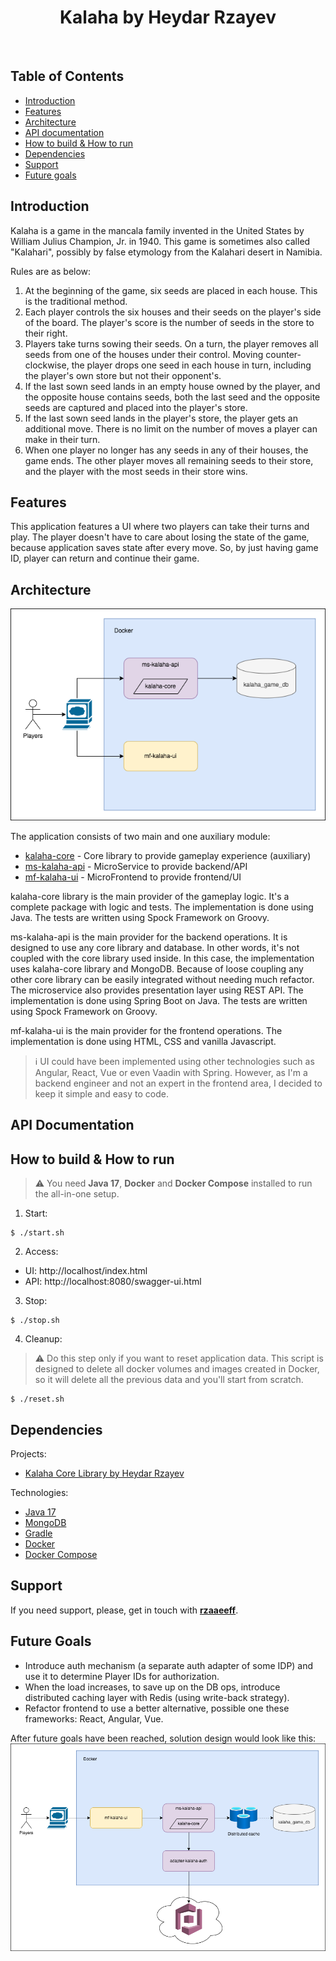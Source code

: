 <div style="text-align: center;"><h1> Kalaha by Heydar Rzayev </h1></div> <br>

## Table of Contents

- [Introduction](#introduction)
- [Features](#features)
- [Architecture](#architecture)
- [API documentation](ms-kalaha-api/README.md#api)
- [How to build & How to run](#how-to-build--how-to-run)
- [Dependencies](#dependencies)
- [Support](#support)
- [Future goals](#future-goals)

## Introduction

Kalaha is a game in the mancala family invented in the United States by William Julius Champion, Jr. in 1940. This game is sometimes also called "Kalahari", possibly by false etymology from the Kalahari desert in Namibia.

Rules are as below:
1. At the beginning of the game, six seeds are placed in each house. This is the traditional method.
2. Each player controls the six houses and their seeds on the player's side of the board. The player's score is the number of seeds in the store to their right.
3. Players take turns sowing their seeds. On a turn, the player removes all seeds from one of the houses under their control. Moving counter-clockwise, the player drops one seed in each house in turn, including the player's own store but not their opponent's.
4. If the last sown seed lands in an empty house owned by the player, and the opposite house contains seeds, both the last seed and the opposite seeds are captured and placed into the player's store.
5. If the last sown seed lands in the player's store, the player gets an additional move. There is no limit on the number of moves a player can make in their turn.
6. When one player no longer has any seeds in any of their houses, the game ends. The other player moves all remaining seeds to their store, and the player with the most seeds in their store wins.

## Features

This application features a UI where two players can take their turns and play. The player doesn't have to care about losing the state of the game, because application saves state after every move. So, by just having game ID, player can return and continue their game.

## Architecture

![Solution Design image](docs/Current%20solution%20design.png)

The application consists of two main and one auxiliary module:
- [kalaha-core](kalaha-core) - Core library to provide gameplay experience (auxiliary)
- [ms-kalaha-api](ms-kalaha-api) - MicroService to provide backend/API
- [mf-kalaha-ui](mf-kalaha-ui) - MicroFrontend to provide frontend/UI

kalaha-core library is the main provider of the gameplay logic. It's a complete package with logic and tests. 
The implementation is done using Java. The tests are written using Spock Framework on Groovy.

ms-kalaha-api is the main provider for the backend operations. It is designed to use any core library and database.
In other words, it's not coupled with the core library used inside. In this case, the implementation 
uses kalaha-core library and MongoDB. Because of loose coupling any other core library can be easily integrated without 
needing much refactor. The microservice also provides presentation layer using REST API.
The implementation is done using Spring Boot on Java. The tests are written using Spock Framework on Groovy.

mf-kalaha-ui is the main provider for the frontend operations. The implementation is done using HTML, CSS and vanilla Javascript.

> :information_source: UI could have been implemented using other technologies such as Angular, React, Vue or even Vaadin with Spring.
> However, as I'm a backend engineer and not an expert in the frontend area, I decided to keep it simple and easy to code.

## API Documentation



## How to build & How to run

> :warning: You need **Java 17**, **Docker** and **Docker Compose** installed to run the all-in-one setup.

1. Start:
```shell script
$ ./start.sh
```

2. Access:
- UI: http://localhost/index.html
- API: http://localhost:8080/swagger-ui.html

3. Stop:
```shell script
$ ./stop.sh
```

4. Cleanup:

> :warning: Do this step only if you want to reset application data. 
> This script is designed to delete all docker volumes and images created in Docker,
> so it will delete all the previous data and you'll start from scratch.

```shell script
$ ./reset.sh
```

## Dependencies

Projects:
- [Kalaha Core Library by Heydar Rzayev](kalaha-core)

Technologies:
- [Java 17](https://openjdk.org/projects/jdk/17/)
- [MongoDB](https://www.mongodb.com/)
- [Gradle](https://gradle.org/)
- [Docker](https://www.docker.com/)
- [Docker Compose](https://docs.docker.com/compose/)

## Support

If you need support, please, get in touch with **[rzaaeeff](https://github.com/rzaaeeff)**.

## Future Goals
- Introduce auth mechanism (a separate auth adapter of some IDP) and use it to determine Player IDs for authorization.
- When the load increases, to save up on the DB ops, introduce distributed caching layer with Redis (using write-back strategy).
- Refactor frontend to use a better alternative, possible one these frameworks: React, Angular, Vue.

After future goals have been reached, solution design would look like this:
![Future Solution Design image](docs/Future%20solution%20design.png)